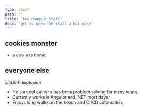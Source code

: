 ```yaml
---
type: staff
path: ''
title: 'Dev Hangout Staff'
desc: 'get to know the staff a bit more'
---
```


## cookies monster
- a cool ass homie

## everyone else

![Sloth Explosion](/barbados-sloth.png)
- He's a cool cat who has been problem solving for many years.
- Currently works in Angular and .NET most days.
- Enjoys long walks on the beach and CI/CD automation.
